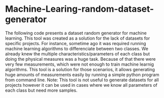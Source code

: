 # Machine-Learing-random-dataset-generator
The following code presents a dataset random generator for machine learning. This tool was created as a solution for the lack of datasets for specific projects.
For instance, sometime ago it was required running machine learning algorithms to differenciate between two classes. 
We already knew the multiple characteristics/parameters of each class but doing the physical measures was a huge task. 
Because of that there were very few measurements, which were not enough to train machine learnig algorithms.
This tool is a solution for those scenarios, it allows generating huge amounts of measurements easily by running a simple python program from command line.
Note:
   This tool is not useful to generate datasets for all projects however it can be used in cases where we know all parameters of each class but need more samples.
